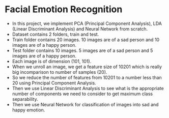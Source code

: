 # Facial Emotion Recognition

- In this project, we implement PCA (Principal Component Analysis), LDA (Linear Discriminant Analysis) and Neural Network from scratch.
- Dataset contains 2 folders, train and test.
- Train folder contains 20 images. 10 images are of a sad person and 10 images are of a happy person.
- Test folder contains 10 images. 5 images are of a sad person and 5 images are of a happy person.
- Each image is of dimension (101, 101). 
- When we unroll an image, we get a feature size of 10201 which is really big incomparison to number of samples (20).
- So we reduce the number of features from 10201 to a number less than 20 using Principal Component Analysis.
- Then we use Linear Discriminant Analysis to see what is the appropriate number of components we need to consider to get maximum class separability.
- Then we use Neural Network for classification of images into sad and happy emotion.